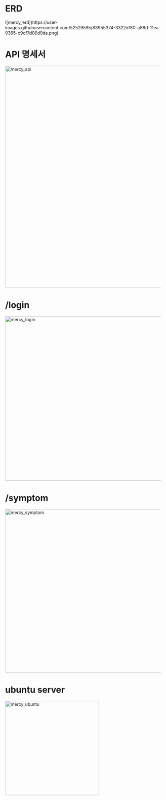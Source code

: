 <h1>ERD</h1>
![mercy_erd](https://user-images.githubusercontent.com/52529595/83955374-3322df80-a88d-11ea-9365-c9cf7d00d9da.png)

<h1>API 명세서</h1>
<img width="716" alt="mercy_api" src="https://user-images.githubusercontent.com/52529595/83955325-af68f300-a88c-11ea-86a2-80ed798d634f.PNG">

<h1>/login</h1>
<img width="531" alt="mercy_login" src="https://user-images.githubusercontent.com/52529595/83955336-c90a3a80-a88c-11ea-81fd-d7904432e5f1.PNG">

<h1>/symptom</h1>
<img width="527" alt="mercy_symptom" src="https://user-images.githubusercontent.com/52529595/83955338-d293a280-a88c-11ea-87ff-09da97abdc55.PNG">

<h1>ubuntu server</h1>
<img width="304" alt="mercy_ubuntu" src="https://user-images.githubusercontent.com/52529595/83955342-da534700-a88c-11ea-90c4-699bc9e45af0.PNG">

